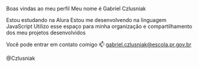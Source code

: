 Boas vindas ao meu perfil 
Meu nome é Gabriel Czlusniak 

Estou estudando na Alura
Estou me desenvolvendo na linguagem JavaScript
Utilizo esse espaço para minha organização e compartilhamento dos meu projetos desenvolvidos

Você pode entrar em contato comigo 📫
gabriel.czlusniak@escola.pr.gov.br 

@Czlusniak
